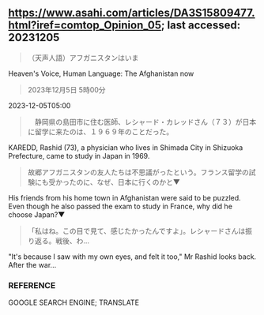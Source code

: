 ## https://www.asahi.com/articles/DA3S15809477.html?iref=comtop_Opinion_05; last accessed: 20231205

> （天声人語）アフガニスタンはいま

Heaven's Voice, Human Language: The Afghanistan now

> 2023年12月5日 5時00分

2023-12-05T05:00

>　静岡県の島田市に住む医師、レシャード・カレッドさん（７３）が日本に留学に来たのは、１９６９年のことだった。

KAREDD, Rashid (73), a physician who lives in Shimada City in Shizuoka Prefecture, came to study in Japan in 1969. 

> 故郷アフガニスタンの友人たちは不思議がったという。フランス留学の試験にも受かったのに、なぜ、日本に行くのかと▼

His friends from his home town in Afghanistan were said to be puzzled. Even though he also passed the exam to study in France, why did he choose Japan?▼

> 「私はね。この目で見て、感じたかったんですよ」。レシャードさんは振り返る。戦後、わ…

"It's because I saw with my own eyes, and felt it too," Mr Rashid looks back. After the war...

### REFERENCE

GOOGLE SEARCH ENGINE; TRANSLATE